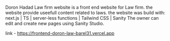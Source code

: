 Doron Hadad Law firm website is a front end website for Law firm. the website provide useefull content related to laws. the website was build with:
next.js | TS | server-less functions | Tailwind CSS | Sanity
The owner can edit and create new pages using Sanity Studio.

link - https://frontend-doron-law-barel31.vercel.app

